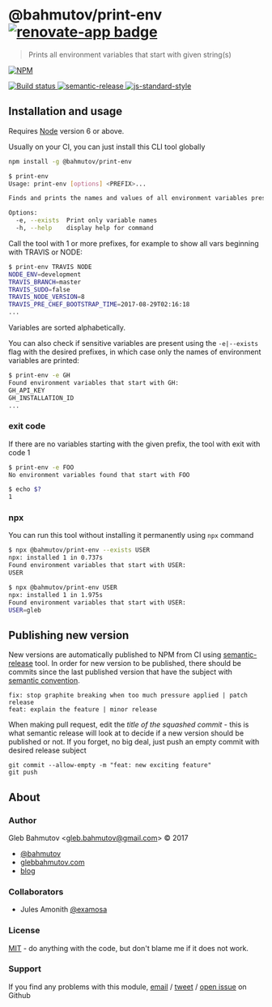 # @bahmutov/print-env [![renovate-app badge][renovate-badge]][renovate-app]

> Prints all environment variables that start with given string(s)

[![NPM][npm-icon] ][npm-url]

[![Build status][ci-image] ][ci-url]
[![semantic-release][semantic-image] ][semantic-url]
[![js-standard-style][standard-image]][standard-url]

## Installation and usage

Requires [Node](https://nodejs.org/en/) version 6 or above.

Usually on your CI, you can just install this CLI tool globally

```sh
npm install -g @bahmutov/print-env
```

```sh
$ print-env
Usage: print-env [options] <PREFIX>...

Finds and prints the names and values of all environment variables present that start with any of the PREFIXes

Options:
  -e, --exists  Print only variable names
  -h, --help    display help for command
```

Call the tool with 1 or more prefixes, for example to show all vars beginning with TRAVIS or NODE:

```sh
$ print-env TRAVIS NODE
NODE_ENV=development
TRAVIS_BRANCH=master
TRAVIS_SUDO=false
TRAVIS_NODE_VERSION=8
TRAVIS_PRE_CHEF_BOOTSTRAP_TIME=2017-08-29T02:16:18
...
```

Variables are sorted alphabetically.

You can also check if sensitive variables are present using the `-e|--exists` flag with the desired prefixes, in which case only the names of environment variables are printed:

```sh
$ print-env -e GH
Found environment variables that start with GH:
GH_API_KEY
GH_INSTALLATION_ID
...
```

### exit code

If there are no variables starting with the given prefix, the tool with exit with code 1

```sh
$ print-env -e FOO
No environment variables found that start with FOO

$ echo $?
1
```

### npx

You can run this tool without installing it permanently using `npx` command

```sh
$ npx @bahmutov/print-env --exists USER
npx: installed 1 in 0.737s
Found environment variables that start with USER:
USER

$ npx @bahmutov/print-env USER
npx: installed 1 in 1.975s
Found environment variables that start with USER:
USER=gleb
```

## Publishing new version

New versions are automatically published to NPM from CI using [semantic-release](https://github.com/semantic-release/semantic-release) tool. In order for new version to be published, there should be commits since the last published version that have the subject with [semantic convention](https://github.com/semantic-release/semantic-release#commit-message-format).

```text
fix: stop graphite breaking when too much pressure applied | patch release
feat: explain the feature | minor release
```

When making pull request, edit the _title of the squashed commit_ - this is what semantic release will look at to decide if a new version should be published or not. If you forget, no big deal, just push an empty commit with desired release subject

```text
git commit --allow-empty -m "feat: new exciting feature"
git push
```

## About

### Author

Gleb Bahmutov &lt;gleb.bahmutov@gmail.com&gt; &copy; 2017

- [@bahmutov](https://twitter.com/bahmutov)
- [glebbahmutov.com](https://glebbahmutov.com)
- [blog](https://glebbahmutov.com/blog)

### Collaborators

- Jules Amonith [@examosa](https://github.com/examosa)

### License

[MIT](LICENSE) - do anything with the code, but don't blame me if it does not work.

### Support

If you find any problems with this module, [email][email-link] / [tweet][tweet-link] /
[open issue][issue-link] on Github

[email-link]: mailto:gleb.bahmutov@gmail.com
[tweet-link]: https://twitter.com/intent/tweet?text=%40bahmutov
[issue-link]: https://github.com/bahmutov/print-env/issues
[email-link]: mailto:gleb.bahmutov@gmail.com
[npm-icon]: https://nodei.co/npm/@bahmutov/print-env.svg?downloads=true
[npm-url]: https://npmjs.org/package/@bahmutov/print-env
[ci-image]: https://github.com/bahmutov/print-env/workflows/ci/badge.svg?branch=master
[ci-url]: https://github.com/bahmutov/print-env/actions
[semantic-image]: https://img.shields.io/badge/%20%20%F0%9F%93%A6%F0%9F%9A%80-semantic--release-e10079.svg
[semantic-url]: https://github.com/semantic-release/semantic-release
[standard-image]: https://img.shields.io/badge/code%20style-standard-brightgreen.svg
[standard-url]: http://standardjs.com/
[renovate-badge]: https://img.shields.io/badge/renovate-app-blue.svg
[renovate-app]: https://renovateapp.com/
